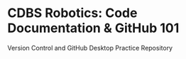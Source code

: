 # CDBS Robotics: Code Documentation & GitHub 101

Version Control and GitHub Desktop Practice Repository
